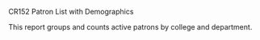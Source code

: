 CR152
Patron List with Demographics

This report groups and counts active patrons by college and department. 

